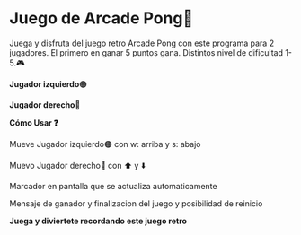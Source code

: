 # Juego de Arcade Pong🏓
Juega y disfruta del juego retro Arcade Pong con este programa para 2 jugadores. El primero en ganar 5 puntos gana. Distintos nivel de dificultad 1-5.🎮

**Jugador izquierdo**🟠

**Jugador derecho**🔵

**Cómo Usar ❓**

Mueve Jugador izquierdo🟠 con w: arriba y s: abajo

Muevo Jugador derecho🔵 con ⬆️ y ⬇️

Marcador en pantalla que se actualiza automaticamente

Mensaje de ganador y finalizacion del juego y posibilidad de reinicio

**Juega y diviertete recordando este juego retro**
